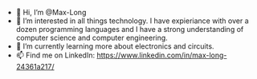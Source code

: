 - 👋 Hi, I’m @Max-Long
- 👀 I’m interested in all things technology. I have expieriance with over a dozen programming languages and I have a strong understanding of computer science
and computer engineering. 
- 🌱 I’m currently learning more about electronics and circuits.
- 📫 Find me on LinkedIn: https://www.linkedin.com/in/max-long-24361a217/

<!---
Max-Long/Max-Long is a ✨ special ✨ repository because its `README.md` (this file) appears on your GitHub profile.
You can click the Preview link to take a look at your changes.
--->
